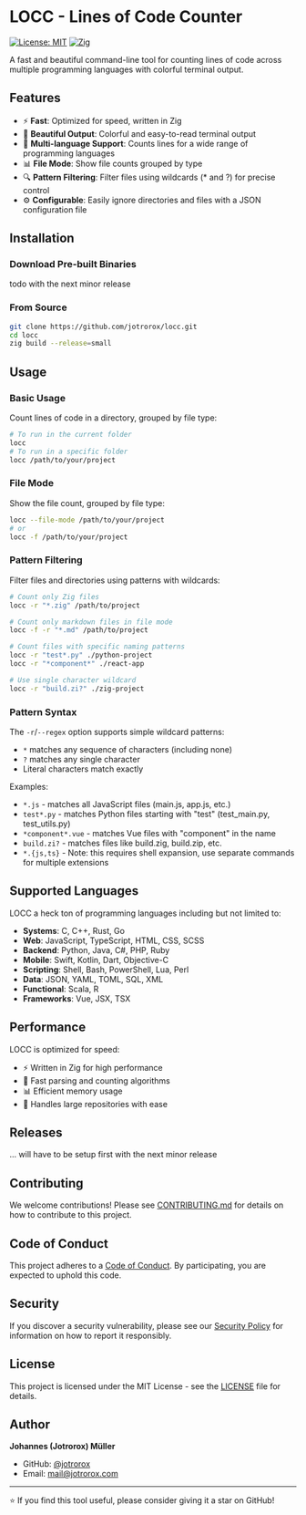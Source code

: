# LOCC - Lines of Code Counter

[![License: MIT](https://img.shields.io/badge/License-MIT-yellow.svg?style=for-the-badge&logoColo=white)](https://opensource.org/licenses/MIT)
[![Zig](https://img.shields.io/badge/Zig-%23F7A41D.svg?style=for-the-badge&logo=zig&logoColor=white)](https://ziglang.org)

A fast and beautiful command-line tool for counting lines of code across multiple programming languages with colorful terminal output.

## Features

- :zap: **Fast**: Optimized for speed, written in Zig
- :art: **Beautiful Output**: Colorful and easy-to-read terminal output
- :file_folder: **Multi-language Support**: Counts lines for a wide range of programming languages
- :bar_chart: **File Mode**: Show file counts grouped by type
- :mag: **Pattern Filtering**: Filter files using wildcards (* and ?) for precise control
- :gear: **Configurable**: Easily ignore directories and files with a JSON configuration file

## Installation

### Download Pre-built Binaries

todo with the next minor release

### From Source

```bash
git clone https://github.com/jotrorox/locc.git
cd locc
zig build --release=small
```

## Usage

### Basic Usage

Count lines of code in a directory, grouped by file type:

```bash
# To run in the current folder
locc
# To run in a specific folder
locc /path/to/your/project
```

### File Mode

Show the file count, grouped by file type:

```bash
locc --file-mode /path/to/your/project
# or
locc -f /path/to/your/project
```

### Pattern Filtering

Filter files and directories using patterns with wildcards:

```bash
# Count only Zig files
locc -r "*.zig" /path/to/project

# Count only markdown files in file mode
locc -f -r "*.md" /path/to/project

# Count files with specific naming patterns
locc -r "test*.py" ./python-project
locc -r "*component*" ./react-app

# Use single character wildcard
locc -r "build.zi?" ./zig-project
```

### Pattern Syntax

The `-r`/`--regex` option supports simple wildcard patterns:
- `*` matches any sequence of characters (including none)
- `?` matches any single character
- Literal characters match exactly

Examples:
- `*.js` - matches all JavaScript files (main.js, app.js, etc.)
- `test*.py` - matches Python files starting with "test" (test_main.py, test_utils.py)
- `*component*.vue` - matches Vue files with "component" in the name
- `build.zi?` - matches files like build.zig, build.zip, etc.
- `*.{js,ts}` - Note: this requires shell expansion, use separate commands for multiple extensions

## Supported Languages

LOCC a heck ton of programming languages including but not limited to:

- **Systems**: C, C++, Rust, Go
- **Web**: JavaScript, TypeScript, HTML, CSS, SCSS
- **Backend**: Python, Java, C#, PHP, Ruby
- **Mobile**: Swift, Kotlin, Dart, Objective-C
- **Scripting**: Shell, Bash, PowerShell, Lua, Perl
- **Data**: JSON, YAML, TOML, SQL, XML
- **Functional**: Scala, R
- **Frameworks**: Vue, JSX, TSX

## Performance

LOCC is optimized for speed:

- :zap: Written in Zig for high performance
- :rocket: Fast parsing and counting algorithms
- :bar_chart: Efficient memory usage
- :tada: Handles large repositories with ease

## Releases

... will have to be setup first with the next minor release 

## Contributing

We welcome contributions! Please see [CONTRIBUTING.md](CONTRIBUTING.md) for details on how to contribute to this project.

## Code of Conduct

This project adheres to a [Code of Conduct](CODE_OF_CONDUCT.md). By participating, you are expected to uphold this code.

## Security

If you discover a security vulnerability, please see our [Security Policy](SECURITY.md) for information on how to report it responsibly.

## License

This project is licensed under the MIT License - see the [LICENSE](LICENSE) file for details.

## Author

**Johannes (Jotrorox) Müller**
- GitHub: [@jotrorox](https://github.com/jotrorox)
- Email: [mail@jotrorox.com](mailto:mail@jotrorox.com)

---

⭐ If you find this tool useful, please consider giving it a star on GitHub!
